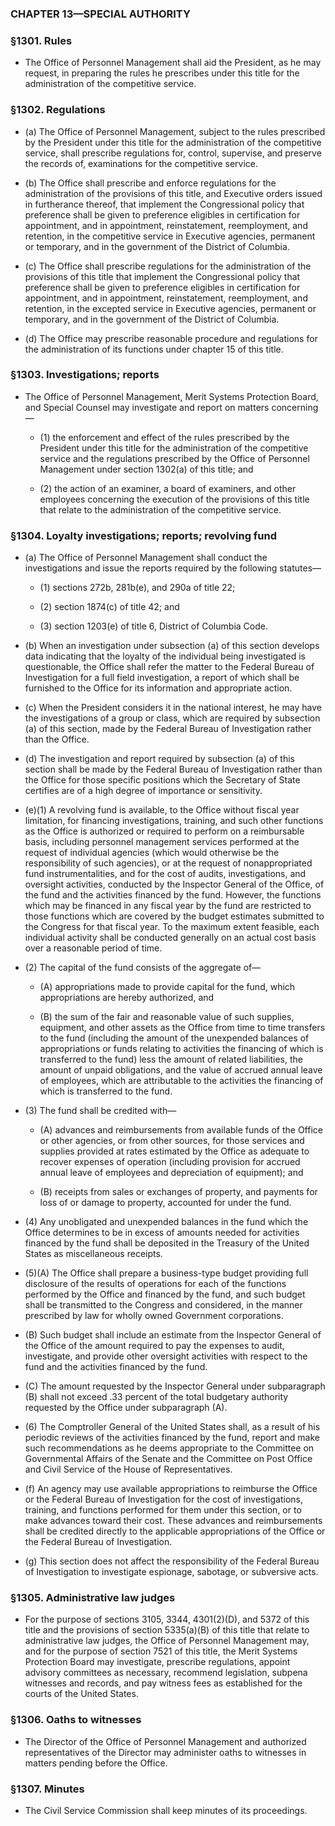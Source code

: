 ### **CHAPTER 13—SPECIAL AUTHORITY**

### §1301. Rules
* The Office of Personnel Management shall aid the President, as he may request, in preparing the rules he prescribes under this title for the administration of the competitive service.

### §1302. Regulations
* (a) The Office of Personnel Management, subject to the rules prescribed by the President under this title for the administration of the competitive service, shall prescribe regulations for, control, supervise, and preserve the records of, examinations for the competitive service.

* (b) The Office shall prescribe and enforce regulations for the administration of the provisions of this title, and Executive orders issued in furtherance thereof, that implement the Congressional policy that preference shall be given to preference eligibles in certification for appointment, and in appointment, reinstatement, reemployment, and retention, in the competitive service in Executive agencies, permanent or temporary, and in the government of the District of Columbia.

* (c) The Office shall prescribe regulations for the administration of the provisions of this title that implement the Congressional policy that preference shall be given to preference eligibles in certification for appointment, and in appointment, reinstatement, reemployment, and retention, in the excepted service in Executive agencies, permanent or temporary, and in the government of the District of Columbia.

* (d) The Office may prescribe reasonable procedure and regulations for the administration of its functions under chapter 15 of this title.

### §1303. Investigations; reports
* The Office of Personnel Management, Merit Systems Protection Board, and Special Counsel may investigate and report on matters concerning—

  * (1) the enforcement and effect of the rules prescribed by the President under this title for the administration of the competitive service and the regulations prescribed by the Office of Personnel Management under section 1302(a) of this title; and

  * (2) the action of an examiner, a board of examiners, and other employees concerning the execution of the provisions of this title that relate to the administration of the competitive service.

### §1304. Loyalty investigations; reports; revolving fund
* (a) The Office of Personnel Management shall conduct the investigations and issue the reports required by the following statutes—

  * (1) sections 272b, 281b(e), and 290a of title 22;

  * (2) section 1874(c) of title 42; and

  * (3) section 1203(e) of title 6, District of Columbia Code.


* (b) When an investigation under subsection (a) of this section develops data indicating that the loyalty of the individual being investigated is questionable, the Office shall refer the matter to the Federal Bureau of Investigation for a full field investigation, a report of which shall be furnished to the Office for its information and appropriate action.

* (c) When the President considers it in the national interest, he may have the investigations of a group or class, which are required by subsection (a) of this section, made by the Federal Bureau of Investigation rather than the Office.

* (d) The investigation and report required by subsection (a) of this section shall be made by the Federal Bureau of Investigation rather than the Office for those specific positions which the Secretary of State certifies are of a high degree of importance or sensitivity.

* (e)(1) A revolving fund is available, to the Office without fiscal year limitation, for financing investigations, training, and such other functions as the Office is authorized or required to perform on a reimbursable basis, including personnel management services performed at the request of individual agencies (which would otherwise be the responsibility of such agencies), or at the request of nonappropriated fund instrumentalities, and for the cost of audits, investigations, and oversight activities, conducted by the Inspector General of the Office, of the fund and the activities financed by the fund. However, the functions which may be financed in any fiscal year by the fund are restricted to those functions which are covered by the budget estimates submitted to the Congress for that fiscal year. To the maximum extent feasible, each individual activity shall be conducted generally on an actual cost basis over a reasonable period of time.

* (2) The capital of the fund consists of the aggregate of—

  * (A) appropriations made to provide capital for the fund, which appropriations are hereby authorized, and

  * (B) the sum of the fair and reasonable value of such supplies, equipment, and other assets as the Office from time to time transfers to the fund (including the amount of the unexpended balances of appropriations or funds relating to activities the financing of which is transferred to the fund) less the amount of related liabilities, the amount of unpaid obligations, and the value of accrued annual leave of employees, which are attributable to the activities the financing of which is transferred to the fund.


* (3) The fund shall be credited with—

  * (A) advances and reimbursements from available funds of the Office or other agencies, or from other sources, for those services and supplies provided at rates estimated by the Office as adequate to recover expenses of operation (including provision for accrued annual leave of employees and depreciation of equipment); and

  * (B) receipts from sales or exchanges of property, and payments for loss of or damage to property, accounted for under the fund.


* (4) Any unobligated and unexpended balances in the fund which the Office determines to be in excess of amounts needed for activities financed by the fund shall be deposited in the Treasury of the United States as miscellaneous receipts.

* (5)(A) The Office shall prepare a business-type budget providing full disclosure of the results of operations for each of the functions performed by the Office and financed by the fund, and such budget shall be transmitted to the Congress and considered, in the manner prescribed by law for wholly owned Government corporations.

* (B) Such budget shall include an estimate from the Inspector General of the Office of the amount required to pay the expenses to audit, investigate, and provide other oversight activities with respect to the fund and the activities financed by the fund.

* (C) The amount requested by the Inspector General under subparagraph (B) shall not exceed .33 percent of the total budgetary authority requested by the Office under subparagraph (A).

* (6) The Comptroller General of the United States shall, as a result of his periodic reviews of the activities financed by the fund, report and make such recommendations as he deems appropriate to the Committee on Governmental Affairs of the Senate and the Committee on Post Office and Civil Service of the House of Representatives.

* (f) An agency may use available appropriations to reimburse the Office or the Federal Bureau of Investigation for the cost of investigations, training, and functions performed for them under this section, or to make advances toward their cost. These advances and reimbursements shall be credited directly to the applicable appropriations of the Office or the Federal Bureau of Investigation.

* (g) This section does not affect the responsibility of the Federal Bureau of Investigation to investigate espionage, sabotage, or subversive acts.

### §1305. Administrative law judges
* For the purpose of sections 3105, 3344, 4301(2)(D), and 5372 of this title and the provisions of section 5335(a)(B) of this title that relate to administrative law judges, the Office of Personnel Management may, and for the purpose of section 7521 of this title, the Merit Systems Protection Board may investigate, prescribe regulations, appoint advisory committees as necessary, recommend legislation, subpena witnesses and records, and pay witness fees as established for the courts of the United States.

### §1306. Oaths to witnesses
* The Director of the Office of Personnel Management and authorized representatives of the Director may administer oaths to witnesses in matters pending before the Office.

### §1307. Minutes
* The Civil Service Commission shall keep minutes of its proceedings.